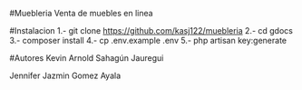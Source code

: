 #Muebleria Venta de muebles en linea

#Instalacion
1.- git clone https://github.com/kasj122/muebleria
2.- cd gdocs
3.- composer install
4.- cp .env.example .env
5.- php artisan key:generate

#Autores
Kevin Arnold Sahagún Jauregui
    
Jennifer Jazmin Gomez Ayala 
